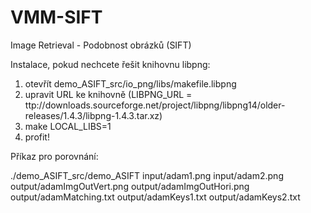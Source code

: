 # VMM-SIFT
Image Retrieval - Podobnost obrázků (SIFT)

Instalace, pokud nechcete řešit knihovnu libpng:

1. otevřít demo_ASIFT_src/io_png/libs/makefile.libpng
2. upravit URL ke knihovně (LIBPNG_URL = ttp://downloads.sourceforge.net/project/libpng/libpng14/older-releases/1.4.3/libpng-1.4.3.tar.xz)
3. make LOCAL_LIBS=1
4. profit!

Příkaz pro porovnání:

./demo_ASIFT_src/demo_ASIFT input/adam1.png input/adam2.png output/adamImgOutVert.png output/adamImgOutHori.png output/adamMatching.txt output/adamKeys1.txt output/adamKeys2.txt